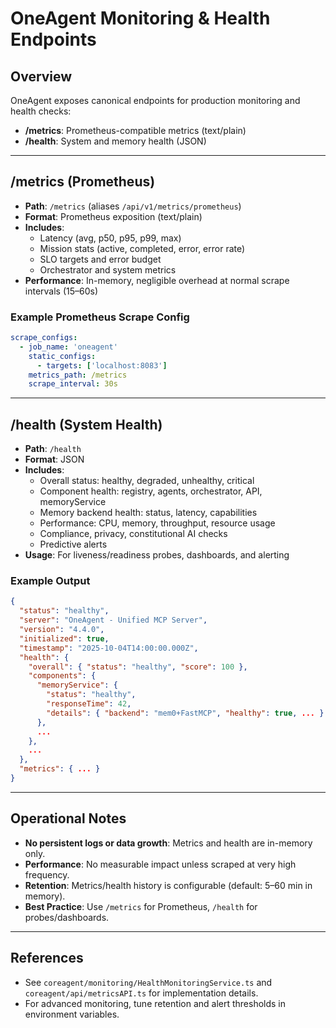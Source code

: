 # OneAgent Monitoring & Health Endpoints

## Overview

OneAgent exposes canonical endpoints for production monitoring and health checks:

- **/metrics**: Prometheus-compatible metrics (text/plain)
- **/health**: System and memory health (JSON)

---

## /metrics (Prometheus)

- **Path**: `/metrics` (aliases `/api/v1/metrics/prometheus`)
- **Format**: Prometheus exposition (text/plain)
- **Includes**:
  - Latency (avg, p50, p95, p99, max)
  - Mission stats (active, completed, error, error rate)
  - SLO targets and error budget
  - Orchestrator and system metrics
- **Performance**: In-memory, negligible overhead at normal scrape intervals (15–60s)

### Example Prometheus Scrape Config

```yaml
scrape_configs:
  - job_name: 'oneagent'
    static_configs:
      - targets: ['localhost:8083']
    metrics_path: /metrics
    scrape_interval: 30s
```

---

## /health (System Health)

- **Path**: `/health`
- **Format**: JSON
- **Includes**:
  - Overall status: healthy, degraded, unhealthy, critical
  - Component health: registry, agents, orchestrator, API, memoryService
  - Memory backend health: status, latency, capabilities
  - Performance: CPU, memory, throughput, resource usage
  - Compliance, privacy, constitutional AI checks
  - Predictive alerts
- **Usage**: For liveness/readiness probes, dashboards, and alerting

### Example Output

```json
{
  "status": "healthy",
  "server": "OneAgent - Unified MCP Server",
  "version": "4.4.0",
  "initialized": true,
  "timestamp": "2025-10-04T14:00:00.000Z",
  "health": {
    "overall": { "status": "healthy", "score": 100 },
    "components": {
      "memoryService": {
        "status": "healthy",
        "responseTime": 42,
        "details": { "backend": "mem0+FastMCP", "healthy": true, ... }
      },
      ...
    },
    ...
  },
  "metrics": { ... }
}
```

---

## Operational Notes

- **No persistent logs or data growth**: Metrics and health are in-memory only.
- **Performance**: No measurable impact unless scraped at very high frequency.
- **Retention**: Metrics/health history is configurable (default: 5–60 min in memory).
- **Best Practice**: Use `/metrics` for Prometheus, `/health` for probes/dashboards.

---

## References

- See `coreagent/monitoring/HealthMonitoringService.ts` and `coreagent/api/metricsAPI.ts` for implementation details.
- For advanced monitoring, tune retention and alert thresholds in environment variables.
